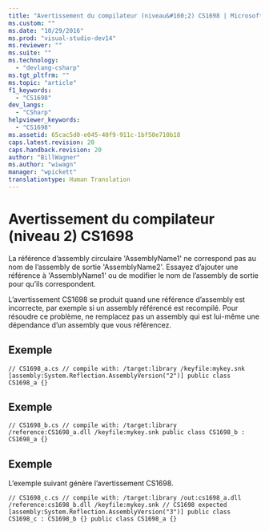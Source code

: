 ```yaml
---
title: "Avertissement du compilateur (niveau&#160;2) CS1698 | Microsoft Docs"
ms.custom: ""
ms.date: "10/29/2016"
ms.prod: "visual-studio-dev14"
ms.reviewer: ""
ms.suite: ""
ms.technology: 
  - "devlang-csharp"
ms.tgt_pltfrm: ""
ms.topic: "article"
f1_keywords: 
  - "CS1698"
dev_langs: 
  - "CSharp"
helpviewer_keywords: 
  - "CS1698"
ms.assetid: 65cac5d0-e045-40f9-911c-1bf50e710b18
caps.latest.revision: 20
caps.handback.revision: 20
author: "BillWagner"
ms.author: "wiwagn"
manager: "wpickett"
translationtype: Human Translation
---
```

# Avertissement du compilateur (niveau&#160;2) CS1698
La référence d’assembly circulaire 'AssemblyName1' ne correspond pas au nom de l’assembly de sortie 'AssemblyName2'. Essayez d’ajouter une référence à 'AssemblyName1' ou de modifier le nom de l’assembly de sortie pour qu’ils correspondent.  
  
 L’avertissement CS1698 se produit quand une référence d’assembly est incorrecte, par exemple si un assembly référencé est recompilé. Pour résoudre ce problème, ne remplacez pas un assembly qui est lui\-même une dépendance d’un assembly que vous référencez.  
  
## Exemple  
  
```  
// CS1698_a.cs // compile with: /target:library /keyfile:mykey.snk [assembly:System.Reflection.AssemblyVersion("2")] public class CS1698_a {}  
```  
  
## Exemple  
  
```  
// CS1698_b.cs // compile with: /target:library /reference:CS1698_a.dll /keyfile:mykey.snk public class CS1698_b : CS1698_a {}  
```  
  
## Exemple  
 L’exemple suivant génère l’avertissement CS1698.  
  
```  
// CS1698_c.cs // compile with: /target:library /out:cs1698_a.dll /reference:cs1698_b.dll /keyfile:mykey.snk // CS1698 expected [assembly:System.Reflection.AssemblyVersion("3")] public class CS1698_c : CS1698_b {} public class CS1698_a {}  
  
```